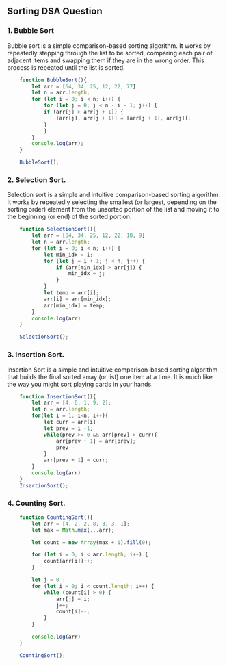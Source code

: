 ## Sorting DSA Question

### 1. Bubble Sort

Bubble sort is a simple comparison-based sorting algorithm. It works by repeatedly stepping through the list to be sorted, comparing each pair of adjacent items and swapping them if they are in the wrong order. This process is repeated until the list is sorted.

```js
    function BubbleSort(){
        let arr = [64, 34, 25, 12, 22, 77]
        let n = arr.length;
        for (let i = 0; i < n; i++) {
            for (let j = 0; j < n - i - 1; j++) {
            if (arr[j] > arr[j + 1]) {
                [arr[j], arr[j + 1]] = [arr[j + 1], arr[j]];
            }
            }
        }
        console.log(arr);
    }

    BubbleSort();
```

### 2. Selection Sort.

Selection sort is a simple and intuitive comparison-based sorting algorithm. It works by repeatedly selecting the smallest (or largest, depending on the sorting order) element from the unsorted portion of the list and moving it to the beginning (or end) of the sorted portion.

```js
    function SelectionSort(){
        let arr = [64, 34, 25, 12, 22, 18, 9]
        let n = arr.length;
        for (let i = 0; i < n; i++) {
            let min_idx = i;
            for (let j = i + 1; j < n; j++) {
                if (arr[min_idx] > arr[j]) {
                    min_idx = j;
                }
            }
            let temp = arr[i];
            arr[i] = arr[min_idx];
            arr[min_idx] = temp;
        }
        console.log(arr)
    }

    SelectionSort();
```

### 3. Insertion Sort.

Insertion Sort is a simple and intuitive comparison-based sorting algorithm that builds the final sorted array (or list) one item at a time. It is much like the way you might sort playing cards in your hands.

```js
    function InsertionSort(){
        let arr = [4, 6, 1, 9, 2];
        let n = arr.length;
        for(let i = 1; i<n; i++){
            let curr = arr[i]
            let prev = i -1;
            while(prev >= 0 && arr[prev] > curr){
                arr[prev + 1] = arr[prev];
                prev--
            }
            arr[prev + 1] = curr;
        }
        console.log(arr)
    }
    InsertionSort();
```

### 4. Counting Sort.

```js
    function CountingSort(){
        let arr = [4, 2, 2, 8, 3, 3, 1];
        let max = Math.max(...arr);

        let count = new Array(max + 1).fill(0);

        for (let i = 0; i < arr.length; i++) {
            count[arr[i]]++;
        }

        let j = 0 ;
        for (let i = 0; i < count.length; i++) {
            while (count[i] > 0) {
                arr[j] = i;
                j++;
                count[i]--;
            }
        }

        console.log(arr)
    }

    CountingSort();
```